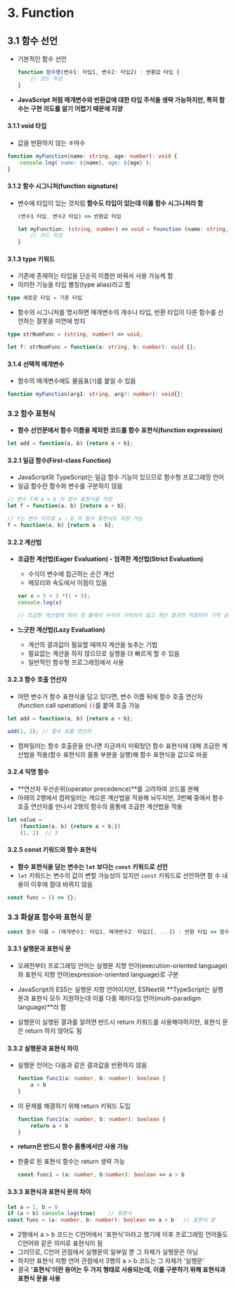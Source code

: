 # 3. Function

## 3.1 함수 선언

- 기본적인 함수 선언

  ```typescript
  function 함수명(변수1: 타입1, 변수2: 타입2) : 반환값 타입 {
      // 코드 작성
  }
  ```

- **JavaScript 처럼 매개변수와 반환값에 대한 타입 주석을 생략 가능하지만, 특히 함수는 구현 의도를 알기 어렵기 때문에 지양**

#### 3.1.1 void 타입

- 값을 반환하지 않는 ㅎ마수

```typescript
function myFunction(name: string, age: number): void {
    console.log(`name: ${name}, age: ${age}`);
}
```

#### 3.1.2 함수 시그니처(function signature)

- 변수에 타입이 있는 것처럼 **함수도 타입이 있는데 이를 함수 시그니처라 함**

  ```typescript
  (변수1 타입, 변수2 타입) => 반환값 타입
  ```

  ```typescript
  let myFunction: (string, number) => void = fnunction (name: string, age: number): void {
      // 코드 작성
  }
  ```

#### 3.1.3 type 키워드

- 기존에 존재하는 타입을 단순히 이름만 바꿔서 사용 가능케 함
- 이러한 기능을 타입 별칭(type alias)라고 함

```typescript
type 새로운 타입 = 기존 타입
```

- 함수의 시그니처를 명시하면 매개변수의 개수나 타입, 반환 타입이 다른 함수를 선언하는 잘못을 미연에 방지

```typescript
type strNumFunc = (string, number) => void;

let f: strNumFunc = function(a: string, b: number): void {};
```

#### 3.1.4 선택적 매개변수

- 함수의 매개변수에도 물음표(`?`)를 붙일 수 있음

```typescript
function myFunction(arg1: string, arg?: number): void{};
```

### 3.2 함수 표현식

- **함수 선언문에서 함수 이름을 제외한 코드를 함수 표현식(function expression)**

```typescript
let add = function(a, b) {return a + b};
```

#### 3.2.1 일급 함수(First-class Function)

- JavaScript와 TypeScript는 일급 함수 기능이 있으므로 함수형 프로그래밍 언어
- 일급 함수란 함수와 변수를 구분하지 않음

```typescript
// 변수 f에 a + b 의 함수 표현식을 저장
let f = function(a, b) {return a + b};

// f는 변수 이므로 a - b 의 함수 표현식도 저장 가능
f = function(a, b) {return a - b};
```

#### 3.2.2 계산법

- **조급한 계산법(Eager Evaluation) - 엄격한 계산법(Strict Evaluation)**

  - 수식이 변수에 접근하는 순간 계산
  - 메모리와 속도에서 이점이 있음

  ```javascript
  var x = 5 + 3 *(1 + 5);
  console.log(x)
  
  // 조급한 계산법에 따라 첫 줄에서 수식이 기억되지 않고 계산 결과만 저장되어 기억 공간 절약
  ```

- **느긋한 계산법(Lazy Evaluation)**

  - 계산의 결과값이 필요할 때까지 계산을 늦추는 기법
  - 필요없는 계산을 하지 않으므로 실행을 더 빠르게 할 수 있음
  - 일반적인 함수형 프로그래밍에서 사용

#### 3.2.3 함수 호출 연산자

- 어떤 변수가 함수 표현식을 담고 있다면, 변수 이름 뒤에 함수 호출 연산자(function call operation) `()`를 붙여 호출 가능

```typescript
let add = function(a, b) {return a + b};

add(1, 2); // 함수 호출 연산자
```

- 컴파일러는 함수 호출문을 만나면 지금까지 미뤄뒀던 함수 표현식에 대해 조급한 계산법을 적용(함수 표현식의 몸통 부분을 실행)해 함수 표현식을 값으로 바꿈

#### 3.2.4 익명 함수

- **연산자 우선순위(operator precedence)**를 고려하여 코드를 분해
- 아래의 2행에서 컴파일러는 게으른 계산법을 적용해 놔두지만, 3번째 중에서 함수 호출 연산자를 만나서 2행의 함수의 몸통에 조급한 계산법을 적용

```typescript
let value = 
    (function(a, b) {return a + b;})
	(1, 2)	// 3
```

#### 3.2.5 const 키워드와 함수 표현식

- **함수 표현식을 담는 변수는 `let` 보다는 `const` 키워드로 선언**
- `let` 키워드는 변수의 값이 변할 가능성이 있지만 `const` 키워드로 선언하면 함 수 내용이 이후에 절대 바뀌지 않음

```typescript
const func = () => {};
```

### 3.3 화살표 함수와 표현식 문

```typescript
const 함수 이름 = (매개변수1: 타입1, 매개변수2: 타입2[, ...]) : 반환 타입 => 함수 몸통
```

#### 3.3.1 실행문과 표현식 문

- 오래전부터 프로그래밍 언어는 실행문 지향 언어(execution-oriented language)와 표현식 지향 언어(expression-oriented language)로 구분
- JavaScript의 ES5는 실행문 지향 언어이지만, ESNext와 **TypeScript는 실행문과 표현식 모두 지원하는데 이를 다중 패러다임 언어(multi-paradigm language)**라 함

- 실행문이 실행된 결과를 알려면 반드시 return 키워드를 사용해야하지만, 표현식 문은 return 하지 않아도 됨

#### 3.3.2 실행문과 표현식 차이

- 실행문 언어는 다음과 같은 결과값을 반환하지 않음

  ```typescript
  function func1(a: number, b: number): boolean {
      a > b
  }
  ```

- 이 문제를 해결하기 위해 return 키워드 도입

  ```typescript
  function func1(a: number, b: number): boolean {
      return a > b
  }
  ```

- **return은 반드시 함수 몸통에서만 사용 가능**

- 한줄로 된 표현식 함수는 return 생략 가능

  ```typescript
  const func1 = (a: number, b:number): boolean => a > b
  ```

#### 3.3.3 표현식과 표현식 문의 차이

```typescript
let a = 1, b = 0
if (a > b) console.log(true)	// 표현식
const func = (a: number, b: number): boolean => a > b	// 표현식 문
```

- 2행에서 a > b 코드는 C언어에서 '표현식'이라고 했기에 이후 프로그래밍 언어들도 C언어와 같은 의미로 표현식이 됨
- 그러므로, C언어 관점에서 실행문의 일부일 뿐 그 자체가 실행문은 아님
- 하지만 표현식 지향 언어 관점에서 3행의 a > b 코드는 그 자체가 '실행문'
- 결국 **'표현식'이란 용어는 두 가지 형태로 사용되는데, 이를 구분하기 위해 표현식과 표현식 문을 사용**



